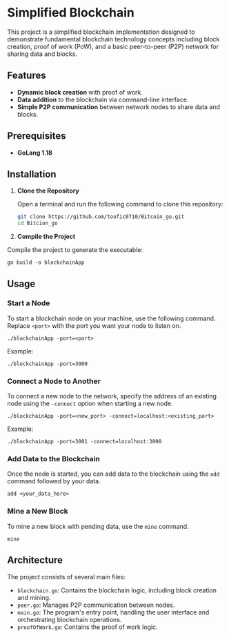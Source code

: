 # Simplified Blockchain

This project is a simplified blockchain implementation designed to demonstrate fundamental blockchain technology concepts including block creation, proof of work (PoW), and a basic peer-to-peer (P2P) network for sharing data and blocks.

## Features

- **Dynamic block creation** with proof of work.
- **Data addition** to the blockchain via command-line interface.
- **Simple P2P communication** between network nodes to share data and blocks.

## Prerequisites

- **GoLang 1.18**

## Installation

1. **Clone the Repository**

   Open a terminal and run the following command to clone this repository:

   ```sh
   git clone https://github.com/toufic0710/Bitcoin_go.git
   cd Bitcion_go
   ```


2. **Compile the Project**

Compile the project to generate the executable:


```
go build -o blockchainApp
```


## Usage

### Start a Node

To start a blockchain node on your machine, use the following command. Replace `<port>` with the port you want your node to listen on.


```./blockchainApp -port=<port>```

Example:

```./blockchainApp -port=3000```


### Connect a Node to Another

To connect a new node to the network, specify the address of an existing node using the `-connect` option when starting a new node.

```
./blockchainApp -port=<new_port> -connect=localhost:<existing_port>
```

Example:


```
./blockchainApp -port=3001 -connect=localhost:3000
```


### Add Data to the Blockchain

Once the node is started, you can add data to the blockchain using the `add` command followed by your data.

```
add <your_data_here>

```

### Mine a New Block

To mine a new block with pending data, use the `mine` command.

```
mine
```


## Architecture

The project consists of several main files:

- `blockchain.go`: Contains the blockchain logic, including block creation and mining.
- `peer.go`: Manages P2P communication between nodes.
- `main.go`: The program's entry point, handling the user interface and orchestrating blockchain operations.
- `proofOfWork.go`: Contains the proof of work logic.





